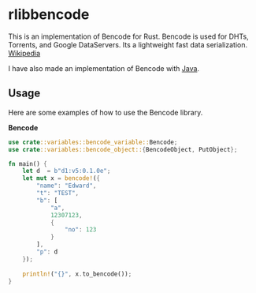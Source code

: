 rlibbencode
========

This is an implementation of Bencode for Rust. Bencode is used for DHTs, Torrents, and Google DataServers. Its a lightweight fast data serialization.
[Wikipedia](https://en.wikipedia.org/wiki/Bencode)

I have also made an implementation of Bencode with [Java](https://github.com/sectorrent/jlibbencode).

Usage
-----
Here are some examples of how to use the Bencode library.

**Bencode**
```rust
use crate::variables::bencode_variable::Bencode;
use crate::variables::bencode_object::{BencodeObject, PutObject};

fn main() {
    let d  = b"d1:v5:0.1.0e";
    let mut x = bencode!({
        "name": "Edward",
        "t": "TEST",
        "b": [
            "a",
            12307123,
            {
                "no": 123
            }
        ],
        "p": d
    });
    
    println!("{}", x.to_bencode());
}
```


